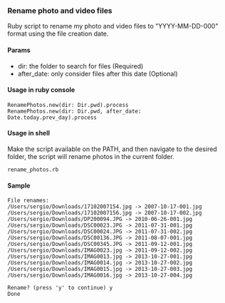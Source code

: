 ### Rename photo and video files
Ruby script to rename my photo and video files to "YYYY-MM-DD-000" format using the file creation date.


#### Params
* dir:  the folder to search for files (Required)
* after_date: only consider files after this date (Optional)


#### Usage in ruby console
    RenamePhotos.new(dir: Dir.pwd).process
    RenamePhotos.new(dir: Dir.pwd, after_date: Date.today.prev_day).process


#### Usage in shell
Make the script available on the PATH, and then navigate to the desired folder, the script will rename photos in the current folder.

    rename_photos.rb

#### Sample
    File renames:
    /Users/sergio/Downloads/17102007154.jpg -> 2007-10-17-001.jpg
    /Users/sergio/Downloads/17102007156.jpg -> 2007-10-17-002.jpg
    /Users/sergio/Downloads/DP200094.JPG -> 2010-06-26-001.jpg
    /Users/sergio/Downloads/DSC00023.JPG -> 2011-07-31-001.jpg
    /Users/sergio/Downloads/DSC00024.JPG -> 2011-07-31-002.jpg
    /Users/sergio/Downloads/DSC00136.JPG -> 2011-08-07-001.jpg
    /Users/sergio/Downloads/DSC00345.JPG -> 2011-09-12-001.jpg
    /Users/sergio/Downloads/IMAG0023.jpg -> 2011-09-12-002.jpg
    /Users/sergio/Downloads/IMAG0013.jpg -> 2013-10-27-001.jpg
    /Users/sergio/Downloads/IMAG0014.jpg -> 2013-10-27-002.jpg
    /Users/sergio/Downloads/IMAG0015.jpg -> 2013-10-27-003.jpg
    /Users/sergio/Downloads/IMAG0016.jpg -> 2013-10-27-004.jpg

    Rename? (press 'y' to continue) y
    Done
